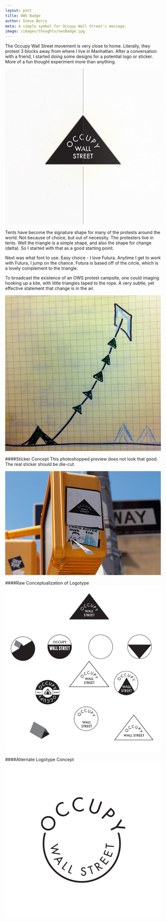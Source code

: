 ```yaml
---
layout: post
title: OWS Badge
author: Steve Berry
meta: A simple symbol for Occupy Wall Street's message.
image: /images/thoughts/owsBadge.jpg
---
```


The Occupy Wall Street movement is very close to home. Literally, they protest 3 blocks away from where I live in Manhattan. After a conversation with a friend, I started doing some designs for a potential logo or sticker. More of a fun thought experiment more than anything.

<img src="/images/thoughts/owsBadge.jpg" alt="occupy wall street badge" class="scale-with-grid"/>

Tents have become the signature shape for many of the protests around the world. Not because of choice, but out of necessity. The protesters live in tents. Well the triangle is a simple shape, and also the shape for change (delta). So I started with that as a good starting point.

Next was what font to use. Easy choice - I love Futura. Anytime I get to work with Futura, I jump on the chance. Futura is based off of the circle, which is a lovely complement to the triangle.

To broadcast the existence of an OWS protest campsite, one could imaging hooking up a kite, with little triangles taped to the rope. A very subtle, yet effective statement that change is in the air.

<img src="/images/thoughts/owsDiagram.jpg" alt="occupy wall street kite diagram" class="scale-with-grid"/>

####Sticker Concept
This photoshopped preview does not look that good. The real sticker should be die-cut.

<img src="/images/thoughts/owsSign.jpg" alt="occupy wall street sticker on sign" class="scale-with-grid"/>

####Raw Conceptualization of Logotype
<img src="/images/thoughts/owsPanel.jpg" alt="occupy wall street logotype design ideas and exploration" class="scale-with-grid"/>

####Alternate Logotype Concept
<img src="/images/thoughts/ownAlt.jpg" alt="occupy wall street alternate logotype concept" class="scale-with-grid"/>

